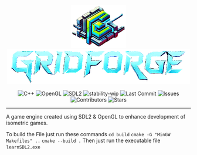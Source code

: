 <div align="center">
  <div style="">
    <img src="assets/images/logo.png" alt="drawing" width="150"/>
    <img src="assets/images/name.png" alt="drawing" width="500"/>
  </div>

![C++](https://img.shields.io/badge/C++-%2300599C.svg?logo=c%2B%2B&logoColor=white)
![OpenGL](https://img.shields.io/badge/OpenGL-white?logo=OpenGL)
![SDL2](https://img.shields.io/badge/SDL2-black)
![stability-wip](https://img.shields.io/badge/stability-wip-lightgrey.svg)
![Last Commit](https://img.shields.io/github/last-commit/mohammadyehya/GridForge)
![Issues](https://img.shields.io/github/issues/mohammadyehya/GridForge)
![Contributors](https://img.shields.io/github/contributors/mohammadyehya/GridForge)
![Stars](https://img.shields.io/github/stars/mohammadyehya/GridForge)

</div>

---

A game engine created using SDL2 &amp; OpenGL to enhance development of isometric games.

To build the File just run these commands
`cd build`
`cmake -G "MinGW Makefiles" ..`
`cmake --build .`
Then just run the executable file
`learnSDL2.exe`
